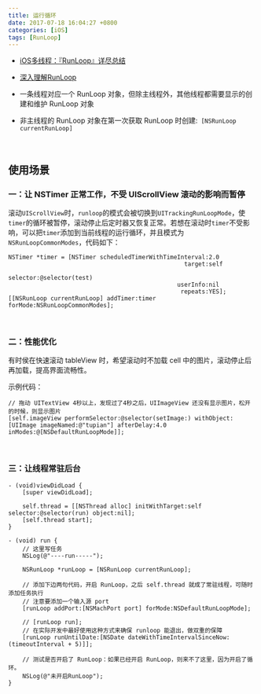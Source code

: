 ```yaml
---
title: 运行循环
date: 2017-07-18 16:04:27 +0800
categories: [iOS]
tags: [RunLoop]
---
```


* [iOS多线程：『RunLoop』详尽总结](https://www.jianshu.com/p/d260d18dd551)
* [深入理解RunLoop](https://blog.ibireme.com/2015/05/18/runloop/)


* 一条线程对应一个 RunLoop 对象，但除主线程外，其他线程都需要显示的创建和维护 RunLoop 对象
* 非主线程的 RunLoop 对象在第一次获取 RunLoop 时创建:` [NSRunLoop currentRunLoop]`


<br>

## 使用场景
### 一：让 NSTimer 正常工作，不受 UIScrollView 滚动的影响而暂停
滚动`UIScrollView`时，`runloop`的模式会被切换到`UITrackingRunLoopMode`，使`timer`的循环被暂停，滚动停止后定时器又恢复正常。若想在滚动时`timer`不受影响，可以把`timer`添加到当前线程的运行循环，并且模式为`NSRunLoopCommonModes`，代码如下：


``` objc
NSTimer *timer = [NSTimer scheduledTimerWithTimeInterval:2.0
                                                  target:self
                                                selector:@selector(test)
                                                userInfo:nil
                                                 repeats:YES];
[[NSRunLoop currentRunLoop] addTimer:timer forMode:NSRunLoopCommonModes];
```

<br>

### 二：性能优化
有时侯在快速滚动 tableView 时，希望滚动时不加载 cell 中的图片，滚动停止后再加载，提高界面流畅性。

示例代码：

``` objc
// 拖动 UITextView 4秒以上，发现过了4秒之后，UIImageView 还没有显示图片，松开的时候，则显示图片
[self.imageView performSelector:@selector(setImage:) withObject:[UIImage imageNamed:@"tupian"] afterDelay:4.0 inModes:@[NSDefaultRunLoopMode]];
```

<br>

### 三：让线程常驻后台

``` objc
- (void)viewDidLoad {
    [super viewDidLoad];

    self.thread = [[NSThread alloc] initWithTarget:self selector:@selector(run) object:nil];
    [self.thread start];
}

- (void) run {
    // 这里写任务
    NSLog(@"----run-----");

    NSRunLoop *runLoop = [NSRunLoop currentRunLoop];

    // 添加下边两句代码，开启 RunLoop，之后 self.thread 就成了常驻线程，可随时添加任务执行
    // 注意要添加一个输入源 port
    [runLoop addPort:[NSMachPort port] forMode:NSDefaultRunLoopMode];
    
    // [runLoop run];
    // 在实际开发中最好使用这种方式来确保 runloop 能退出，做双重的保障
    [runLoop runUntilDate:[NSDate dateWithTimeIntervalSinceNow:(timeoutInterval + 5)]];

    // 测试是否开启了 RunLoop：如果已经开启 RunLoop，则来不了这里，因为开启了循环。
    NSLog(@"未开启RunLoop");
}
```
